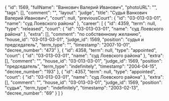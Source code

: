 {
    "id": 1569,
    "fullName": "Ванкович Валерий Иванович",
    "photoURL": "",
    "tags": [],
    "comment": "",
    "layout": "judge",
    "title": "Судья Ванкович Валерий Иванович",
    "court": null,
    "previousCourt": {
        "id": "03-013-03-01",
        "name": "суд Лоевского района"
    },
    "career": [
        {
            "id": 4359,
            "term": null,
            "type": "released",
            "court": {
                "id": "03-013-03-01",
                "name": "суд Лоевского района"
            },
            "extra": [],
            "comment": "по собственному желанию",
            "house_id": "03-013-03-01",
            "judge_id": 1569,
            "position": "судья и председатель",
            "term_type": "",
            "timestamp": "2007-10-01",
            "decree_number": "473"
        },
        {
            "id": 4358,
            "term": null,
            "type": "appointed",
            "court": {
                "id": "03-013-03-01",
                "name": "суд Лоевского района"
            },
            "extra": [],
            "comment": "",
            "house_id": "03-013-03-01",
            "judge_id": 1569,
            "position": "председатель",
            "term_type": "indefinitely",
            "timestamp": "2004-04-15",
            "decree_number": "193"
        },
        {
            "id": 4357,
            "term": null,
            "type": "appointed",
            "court": {
                "id": "03-013-03-01",
                "name": "суд Лоевского района"
            },
            "extra": [],
            "comment": "",
            "house_id": "03-013-03-01",
            "judge_id": 1569,
            "position": "судья",
            "term_type": "indefinitely",
            "timestamp": "2003-02-13",
            "decree_number": "69"
        }
    ]
}